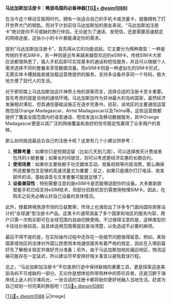 **马达加斯加注册卡：畅游岛国的必备神器[[TG💪+ @esim1088](https://t.me/s/esim1088)]**

在当今这个移动互联网时代，拥有一张适合自己的手机卡或流量卡，就像拥有了打开世界大门的钥匙。而对于计划前往马达加斯加的朋友来说，“马达加斯加注册卡”绝对是你不可或缺的旅行伴侣。无论是为了通话、发短信，还是需要高速稳定的网络连接，这张小小的卡片都能满足你的需求。

提到“马达加斯加注册卡”，首先得从它的功能说起。它主要分为两种类型：一种是传统的手机SIM卡，另一种则是近年来越来越受欢迎的eSIM卡。传统SIM卡大家应该都很熟悉了，插入手机后即可实现基本的通话和短信服务，并且可以根据个人需求选择不同的套餐来享受数据流量。而eSIM卡则是一种虚拟化的SIM卡形式，无需实体卡槽就能直接加载运营商提供的服务，支持多设备共享同一个号码，极大地方便了现代人的生活。

对于即将踏上马达加斯加这片神奇土地的游客而言，选择合适的注册卡至关重要。首先考虑的就是当地的通信环境。马达加斯加作为非洲最大的岛屿国家，虽然经济发展相对滞后，但其通信基础设施正在逐步完善中。目前，该地区的主要通信运营商包括Orange Madagascar、Airtel Madagascar以及Telma等。这些运营商都提供了覆盖全国范围内的语音通话、短信发送以及移动数据服务，其中Orange Madagascar更是以其广泛的网络覆盖和良好的信号稳定性赢得了众多用户的青睐。

那么如何挑选最适合自己的注册卡呢？这里有几个小建议供参考：
1. **预算考量**：如果你只是短期逗留（比如几天到几周），可以选择按天计费或者包月的小额套餐；如果长时间居住，则可以考虑更经济实惠的长期合约。
2. **使用场景**：如果你主要依赖于社交媒体互动、观看视频等内容消费，那么确保所选套餐包含足够的高速流量尤为重要；反之，如果只是偶尔打打电话、收发邮件的话，基础语音与文本套餐可能就足够了。
3. **设备兼容性**：特别需要注意的是eSIM卡是否能够适配你的设备。大多数新款智能手机已经支持eSIM技术，但部分旧款机型仍需使用物理SIM卡。因此，在购买之前务必确认好自己设备的具体情况。

此外，随着跨境旅游市场的日益繁荣，市场上也涌现出了许多专门面向国际旅客设计的“全球通”型注册卡产品。这类卡片通常涵盖了多个国家和地区的服务内容，用户只需一次购买即可在全球范围内自由切换使用。不过值得注意的是，这种类型的卡往往价格较高，且具体适用范围需提前查询清楚，以免造成不必要的麻烦。

最后不得不提的是，在实际操作过程中还存在一些细节问题值得留意。例如，某些国家或地区的法律对外国公民使用本地通信服务有着严格的规定，因此在入境前最好先了解相关规定并做好充分准备；另外，由于马达加斯加地处偏远地区，物流运输可能存在一定延迟，所以建议尽早安排好相关事宜以避免耽误行程。

总之，“马达加斯加注册卡”不仅是旅行途中保持联络的重要工具，更是探索这座美丽岛屿不可或缺的一部分。无论你是想体验热带雨林中的奇珍异兽，还是沉醉于海岸线上迷人的沙滩风光，一张合适的注册卡都将助你更好地融入当地生活。赶紧为自己规划一份完美的旅程吧！[[TG💪+ @esim1088](https://t.me/s/esim1088)]

[[TG💪+ @esim1088](https://t.me/s/esim1088) ![Image](https://i.postimg.cc/4NQfJmqS/Snipaste-2025-05-13-00-14-12.png)]